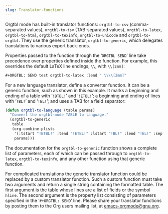 ```yaml
---
slug: Translator-functions
---
```


Orgtbl mode has built-in translator functions: `orgtbl-to-csv` (comma-separated values), `orgtbl-to-tsv` (TAB-separated values), `orgtbl-to-latex`, `orgtbl-to-html`, `orgtbl-to-texinfo`, `orgtbl-to-unicode` and `orgtbl-to-orgtbl`. They use the generic translator, `orgtbl-to-generic`, which delegates translations to various export back-ends.

Properties passed to the function through the ‘`ORGTBL SEND`’ line take precedence over properties defined inside the function. For example, this overrides the default LaTeX line endings, `\\`, with `\\[2mm]`:

```lisp
#+ORGTBL: SEND test orgtbl-to-latex :lend " \\\\[2mm]"
```

For a new language translator, define a converter function. It can be a generic function, such as shown in this example. It marks a beginning and ending of a table with ‘`!BTBL!`’ and ‘`!ETBL!`’; a beginning and ending of lines with ‘`!BL!`’ and ‘`!EL!`’; and uses a TAB for a field separator:

```lisp
(defun orgtbl-to-language (table params)
  "Convert the orgtbl-mode TABLE to language."
  (orgtbl-to-generic
   table
   (org-combine-plists
    '(:tstart "!BTBL!" :tend "!ETBL!" :lstart "!BL!" :lend "!EL!" :sep "\t")
    params)))
```

The documentation for the `orgtbl-to-generic` function shows a complete list of parameters, each of which can be passed through to `orgtbl-to-latex`, `orgtbl-to-texinfo`, and any other function using that generic function.

For complicated translations the generic translator function could be replaced by a custom translator function. Such a custom function must take two arguments and return a single string containing the formatted table. The first argument is the table whose lines are a list of fields or the symbol `hline`. The second argument is the property list consisting of parameters specified in the ‘`#+ORGTBL: SEND`’ line. Please share your translator functions by posting them to the Org users mailing list, at [emacs-orgmode@gnu.org](mailto:emacs-orgmode@gnu.org).
